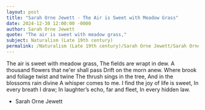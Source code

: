 ```yaml
---
layout: post
title: "Sarah Orne Jewett - The Air is Sweet with Meadow Grass"
date: 2024-12-30 12:00:00 -0000
author: Sarah Orne Jewett
quote: "The air is sweet with meadow grass,"
subject: Naturalism (Late 19th century)
permalink: /Naturalism (Late 19th century)/Sarah Orne Jewett/Sarah Orne Jewett - The Air is Sweet with Meadow Grass
---
```


The air is sweet with meadow grass,
   The fields are wrapt in dew.
   A thousand flowers that ne'er shall pass
   Drift on the morn anew.
   Where brook and foliage twist and twine
   The thrush sings in the tree,
   And in the blossoms rain divine
   A whisper comes to me.
   I find the joy of life is sweet,
   In every breath I draw;
   In laughter’s echo, far and fleet,
   In every hidden law.

- Sarah Orne Jewett
